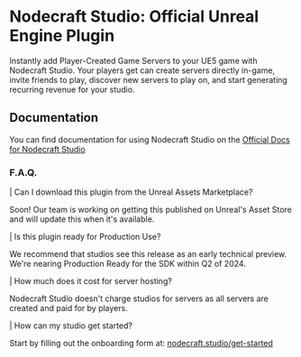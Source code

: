 ﻿# Nodecraft Studio: Official Unreal Engine Plugin
Instantly add Player-Created Game Servers to your UE5 game with Nodecraft Studio. Your players get can create servers directly in-game, invite friends to play, discover new servers to play on, and start generating recurring revenue for your studio.


## Documentation
You can find documentation for using Nodecraft Studio on the [Official Docs for Nodecraft Studio](https://docs.nodecraft.studio/docs/unreal-plugin-intro)

### F.A.Q.

| Can I download this plugin from the Unreal Assets Marketplace?

Soon! Our team is working on getting this published on Unreal's Asset Store and will update this when it's available.

| Is this plugin ready for Production Use?

We recommend that studios see this release as an early technical preview. We're nearing Production Ready for the SDK within Q2 of 2024.

| How much does it cost for server hosting?

Nodecraft Studio doesn't charge studios for servers as all servers are created and paid for by players.

| How can my studio get started?

Start by filling out the onboarding form at: [nodecraft.studio/get-started](https://nodecraft.studio/get-started)
